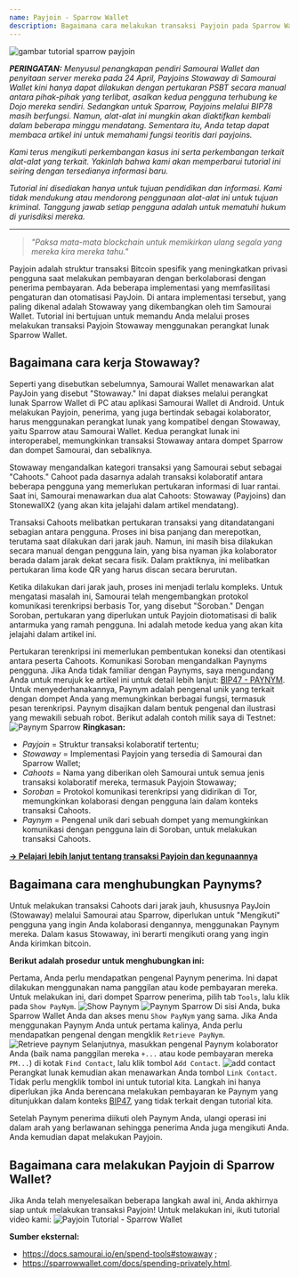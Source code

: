 ```yaml
---
name: Payjoin - Sparrow Wallet
description: Bagaimana cara melakukan transaksi Payjoin pada Sparrow Wallet?
---
```

![gambar tutorial sparrow payjoin](assets/cover.webp)

_**PERINGATAN:** Menyusul penangkapan pendiri Samourai Wallet dan penyitaan server mereka pada 24 April, Payjoins Stowaway di Samourai Wallet kini hanya dapat dilakukan dengan pertukaran PSBT secara manual antara pihak-pihak yang terlibat, asalkan kedua pengguna terhubung ke Dojo mereka sendiri. Sedangkan untuk Sparrow, Payjoins melalui BIP78 masih berfungsi. Namun, alat-alat ini mungkin akan diaktifkan kembali dalam beberapa minggu mendatang. Sementara itu, Anda tetap dapat membaca artikel ini untuk memahami fungsi teoritis dari payjoins._

_Kami terus mengikuti perkembangan kasus ini serta perkembangan terkait alat-alat yang terkait. Yakinlah bahwa kami akan memperbarui tutorial ini seiring dengan tersedianya informasi baru._

_Tutorial ini disediakan hanya untuk tujuan pendidikan dan informasi. Kami tidak mendukung atau mendorong penggunaan alat-alat ini untuk tujuan kriminal. Tanggung jawab setiap pengguna adalah untuk mematuhi hukum di yurisdiksi mereka._

---

> *"Paksa mata-mata blockchain untuk memikirkan ulang segala yang mereka kira mereka tahu."*

Payjoin adalah struktur transaksi Bitcoin spesifik yang meningkatkan privasi pengguna saat melakukan pembayaran dengan berkolaborasi dengan penerima pembayaran. Ada beberapa implementasi yang memfasilitasi pengaturan dan otomatisasi PayJoin. Di antara implementasi tersebut, yang paling dikenal adalah Stowaway yang dikembangkan oleh tim Samourai Wallet. Tutorial ini bertujuan untuk memandu Anda melalui proses melakukan transaksi Payjoin Stowaway menggunakan perangkat lunak Sparrow Wallet.

## Bagaimana cara kerja Stowaway?

Seperti yang disebutkan sebelumnya, Samourai Wallet menawarkan alat PayJoin yang disebut "Stowaway." Ini dapat diakses melalui perangkat lunak Sparrow Wallet di PC atau aplikasi Samourai Wallet di Android. Untuk melakukan Payjoin, penerima, yang juga bertindak sebagai kolaborator, harus menggunakan perangkat lunak yang kompatibel dengan Stowaway, yaitu Sparrow atau Samourai Wallet. Kedua perangkat lunak ini interoperabel, memungkinkan transaksi Stowaway antara dompet Sparrow dan dompet Samourai, dan sebaliknya.

Stowaway mengandalkan kategori transaksi yang Samourai sebut sebagai "Cahoots." Cahoot pada dasarnya adalah transaksi kolaboratif antara beberapa pengguna yang memerlukan pertukaran informasi di luar rantai. Saat ini, Samourai menawarkan dua alat Cahoots: Stowaway (Payjoins) dan StonewallX2 (yang akan kita jelajahi dalam artikel mendatang).

Transaksi Cahoots melibatkan pertukaran transaksi yang ditandatangani sebagian antara pengguna. Proses ini bisa panjang dan merepotkan, terutama saat dilakukan dari jarak jauh. Namun, ini masih bisa dilakukan secara manual dengan pengguna lain, yang bisa nyaman jika kolaborator berada dalam jarak dekat secara fisik. Dalam praktiknya, ini melibatkan pertukaran lima kode QR yang harus discan secara berurutan.

Ketika dilakukan dari jarak jauh, proses ini menjadi terlalu kompleks. Untuk mengatasi masalah ini, Samourai telah mengembangkan protokol komunikasi terenkripsi berbasis Tor, yang disebut "Soroban." Dengan Soroban, pertukaran yang diperlukan untuk Payjoin diotomatisasi di balik antarmuka yang ramah pengguna. Ini adalah metode kedua yang akan kita jelajahi dalam artikel ini.

Pertukaran terenkripsi ini memerlukan pembentukan koneksi dan otentikasi antara peserta Cahoots. Komunikasi Soroban mengandalkan Paynyms pengguna. Jika Anda tidak familiar dengan Paynyms, saya mengundang Anda untuk merujuk ke artikel ini untuk detail lebih lanjut: [BIP47 - PAYNYM](https://planb.network/tutorials/privacy/on-chain/paynym-bip47-a492a70b-50eb-4f95-a766-bae2c5535093).
Untuk menyederhanakannya, Paynym adalah pengenal unik yang terkait dengan dompet Anda yang memungkinkan berbagai fungsi, termasuk pesan terenkripsi. Paynym disajikan dalam bentuk pengenal dan ilustrasi yang mewakili sebuah robot. Berikut adalah contoh milik saya di Testnet: ![Paynym Sparrow](assets/en/1.webp)
**Ringkasan:**
- *Payjoin* = Struktur transaksi kolaboratif tertentu;
- *Stowaway* = Implementasi Payjoin yang tersedia di Samourai dan Sparrow Wallet;
- *Cahoots* = Nama yang diberikan oleh Samourai untuk semua jenis transaksi kolaboratif mereka, termasuk Payjoin Stowaway;
- *Soroban* = Protokol komunikasi terenkripsi yang didirikan di Tor, memungkinkan kolaborasi dengan pengguna lain dalam konteks transaksi Cahoots.
- *Paynym* = Pengenal unik dari sebuah dompet yang memungkinkan komunikasi dengan pengguna lain di Soroban, untuk melakukan transaksi Cahoots.

[**-> Pelajari lebih lanjut tentang transaksi Payjoin dan kegunaannya**](https://planb.network/tutorials/privacy/on-chain/payjoin-848b6a23-deb2-4c5f-a27e-93e2f842140f)

## Bagaimana cara menghubungkan Paynyms?

Untuk melakukan transaksi Cahoots dari jarak jauh, khususnya PayJoin (Stowaway) melalui Samourai atau Sparrow, diperlukan untuk "Mengikuti" pengguna yang ingin Anda kolaborasi dengannya, menggunakan Paynym mereka. Dalam kasus Stowaway, ini berarti mengikuti orang yang ingin Anda kirimkan bitcoin.

**Berikut adalah prosedur untuk menghubungkan ini:**

Pertama, Anda perlu mendapatkan pengenal Paynym penerima. Ini dapat dilakukan menggunakan nama panggilan atau kode pembayaran mereka. Untuk melakukan ini, dari dompet Sparrow penerima, pilih tab `Tools`, lalu klik pada `Show PayNym`.
![Show Paynym](assets/notext/2.webp)
![Paynym Sparrow](assets/en/1.webp)
Di sisi Anda, buka Sparrow Wallet Anda dan akses menu `Show PayNym` yang sama. Jika Anda menggunakan Paynym Anda untuk pertama kalinya, Anda perlu mendapatkan pengenal dengan mengklik `Retrieve PayNym`.
![Retrieve paynym](assets/notext/3.webp)
Selanjutnya, masukkan pengenal Paynym kolaborator Anda (baik nama panggilan mereka `+...` atau kode pembayaran mereka `PM...`) di kotak `Find Contact`, lalu klik tombol `Add Contact`.
![add contact](assets/notext/4.webp)
Perangkat lunak kemudian akan menawarkan Anda tombol `Link Contact`. Tidak perlu mengklik tombol ini untuk tutorial kita. Langkah ini hanya diperlukan jika Anda berencana melakukan pembayaran ke Paynym yang ditunjukkan dalam konteks [BIP47](https://planb.network/tutorials/privacy/on-chain/paynym-bip47-a492a70b-50eb-4f95-a766-bae2c5535093), yang tidak terkait dengan tutorial kita.

Setelah Paynym penerima diikuti oleh Paynym Anda, ulangi operasi ini dalam arah yang berlawanan sehingga penerima Anda juga mengikuti Anda. Anda kemudian dapat melakukan Payjoin.

## Bagaimana cara melakukan Payjoin di Sparrow Wallet?
Jika Anda telah menyelesaikan beberapa langkah awal ini, Anda akhirnya siap untuk melakukan transaksi Payjoin! Untuk melakukan ini, ikuti tutorial video kami:
![Payjoin Tutorial - Sparrow Wallet](https://youtu.be/ZQxKod3e0Mg)

**Sumber eksternal:**
- https://docs.samourai.io/en/spend-tools#stowaway ;
- https://sparrowwallet.com/docs/spending-privately.html.